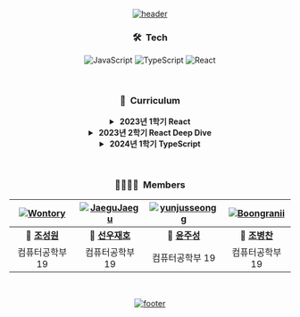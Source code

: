 <div align = "center">

[![header](https://capsule-render.vercel.app/api?type=waving&color=gradient&customColorList=12&animation=fadeIn&height=230&section=header&text=Re%+act&desc=경기대학교%20거북이%20학습그룹&fontSize=60&fontAlign=50&fontAlignY=33&descSize=20&descAlign=50&descAlignY=55)](https://github.com/KGU-REACT)

### 🛠︎&nbsp; Tech
![JavaScript](https://img.shields.io/badge/JavaScript-F7DF1E.svg?logo=JavaScript&logoColor=black&style=flat)
![TypeScript](https://img.shields.io/badge/TypeScript-3178C6.svg?logo=TypeScript&logoColor=white&style=flat)
![React](https://img.shields.io/badge/React-61DAFB.svg?logo=React&logoColor=black&style=flat)

&nbsp;

### 📝&nbsp; Curriculum

<details>
<summary><strong>&nbsp;2023년 1학기 React</strong></summary>

|회차|모임 일시|학습내용|
|:---:|:---:|:---:|
|<ul><li>[x] 1회차&nbsp;</li></ul>|3월 22일|React의 작동 방식, 차세대 자바스크립트<br>(let & const, 화살표 함수, 모듈, 클래스, Spread & Rest, 구조분해할당, 배열함수)|
|<ul><li>[x] 2회차&nbsp;</li></ul>|3월 29일|React 프로젝트 생성하는 방법, JSX 소개,<br>사용자 지정 컴포넌트, Props를 통해 데이터를 전달하는 방법|
|<ul><li>[x] 3회차&nbsp;</li></ul>|4월 5일|과제물 및 퀴즈 수행, 컴포넌트 분할,<br>Children Props를 사용한 컴포지션, 양방향 바인딩, State 끌어올리기|
|<ul><li>[x] 4회차&nbsp;</li></ul>|4월 10일|과제물 및 퀴즈 수행, 데이터의 렌더링 목록,<br>State 저장 목록 사용, Key Props의 이해, 조건부 내용 출력|
|<ul><li>[x] 5회차&nbsp;</li></ul>|4월 26일|과제물 및 퀴즈 수행, 동적 인라인 스타일링,<br>CSS 클래스 설정 스타일링, Styled Components와 동적 Props, 미디어쿼리, CSS 모듈|
|<ul><li>[] 6회차&nbsp;</li></ul>|5월 3일|과제물 및 퀴즈 수행, 리액트 오류 메시지 이해,<br>코드 흐름 및 경고 분석, 중단점(Breakpoint) 작업, 리액트 Developer Tools|
|<ul><li>[ ] 7회차&nbsp;</li></ul>|5월 10일|과제물 및 퀴즈 수행, 검증 추가 및 로직 재설정,<br>Error Modal 제작, 오류 State 관리|
|<ul><li>[ ] 8회차&nbsp;</li></ul>|5월 17일|과제물 및 퀴즈 수행, JSX 제한사항 및 해결 방법, 컴포넌트 Wrapper 제작, <br>Fragment, Portals, Refs, 제어되는 컴포넌트와 제어되지 않는 컴포넌트|
</details>

<details>
<summary><strong>&nbsp;2023년 2학기 React Deep Dive</strong></summary>

|회차|모임 일시|학습내용|
|:---:|:---:|:---:|
|<ul><li>[ ] 1회차&nbsp;</li></ul>|MM월 DD일|내용|
|<ul><li>[ ] 2회차&nbsp;</li></ul>|MM월 DD일|내용|
|<ul><li>[ ] 3회차&nbsp;</li></ul>|MM월 DD일|내용|
|<ul><li>[ ] 4회차&nbsp;</li></ul>|MM월 DD일|내용|
|<ul><li>[ ] 5회차&nbsp;</li></ul>|MM월 DD일|내용|
|<ul><li>[ ] 6회차&nbsp;</li></ul>|MM월 DD일|내용|
|<ul><li>[ ] 7회차&nbsp;</li></ul>|MM월 DD일|내용|
|<ul><li>[ ] 8회차&nbsp;</li></ul>|MM월 DD일|내용|
</details>

<details>
<summary><strong>&nbsp;2024년 1학기 TypeScript</strong></summary>

|회차|모임 일시|학습내용|
|:---:|:---:|:---:|
|<ul><li>[ ] 1회차&nbsp;</li></ul>|MM월 DD일|내용|
|<ul><li>[ ] 2회차&nbsp;</li></ul>|MM월 DD일|내용|
|<ul><li>[ ] 3회차&nbsp;</li></ul>|MM월 DD일|내용|
|<ul><li>[ ] 4회차&nbsp;</li></ul>|MM월 DD일|내용|
|<ul><li>[ ] 5회차&nbsp;</li></ul>|MM월 DD일|내용|
|<ul><li>[ ] 6회차&nbsp;</li></ul>|MM월 DD일|내용|
|<ul><li>[ ] 7회차&nbsp;</li></ul>|MM월 DD일|내용|
|<ul><li>[ ] 8회차&nbsp;</li></ul>|MM월 DD일|내용|
</details>

&nbsp;

### 👨‍👩‍👧‍👦&nbsp; Members

|[![Wontory](https://avatars.githubusercontent.com/u/94912717)](http://github.com/wontory)|[![JaeguJaegu](https://avatars.githubusercontent.com/u/118053865)](http://github.com/SunwooJaeho)|[![yunjusseongg](https://avatars.githubusercontent.com/u/126853299)](http://github.com/yunjusseongg)|[![Boongranii](https://avatars.githubusercontent.com/u/102457140)](http://github.com/bbjbc)|
|:---:|:---:|:---:|:---:|
|**👑 [조성원](http://github.com/wontory)**|**💎 [선우재호](http://github.com/SunwooJaeho)**|**💎 [윤주성](http://github.com/yunjusseongg)**|**💎 [조병찬](http://github.com/bbjbc)**|
|컴퓨터공학부 19|컴퓨터공학부 19|컴퓨터공학부 19|컴퓨터공학부 19|

&nbsp;

[![footer](https://capsule-render.vercel.app/api?type=waving&color=gradient&customColorList=12&animation=fadeIn&section=footer)](https://github.com/KGU-REACT)

</div>
